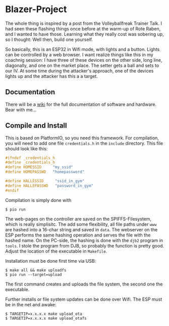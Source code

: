 # Blazer-Project #

The whole thing is inspired by a post from the Volleyballfreak Trainer
Talk. I had seen these flashing things once before at the warm-up of
Rote Raben, and I wanted to have those. Learning what they really cost
was sobering up, so I thought: Well then, build one yourself.

So basically, this is an ESP32 in Wifi mode, with lights and a
button. Lights can be controlled by a web browser. I want realize
things like this in my coachnig session: I have three of these devices
on the other side, long line, diagonally, and one on the market
place. The setter gets a ball and sets to our IV. At some time during
the attacker's approach, one of the devices lights up and the attacker
has this a a target.

## Documentation ##

There will be a [wiki](https://github.com/tomdmr/blazer2/wiki) for the
full documentation of software and hardware. Bear with me...

## Compile and Install ##

This is based on PlatformIO, so you need this framework. For
compilation, you will need to add one file `credentials.h` in the
`include` directory. This file should look like this:

``` c++
#ifndef _credentials_h
#define _credentials_h
#define HOMESSID     "my_ssid"
#define HOMEPASSWD   "homepassword"

#define HALLESSID     "ssid_in_gym"
#define HALLEPASSWD   "password_in_gym"
#endif
```

Compilation is simply done with

``` shell
$ pio run
```

The web-pages on the controller are saved on the SPIFFS-Filesystem,
which is really simplisitc. The add some flexibility, all file paths
under `www` are hashed into a 16-char string and saved in `data`. The
webserver on the ESP performs the same hashing operation and serves
the file with the hashed name. On the PC-side, the hashing is done
with the `djb2` program in `tools`. I stole the program from DJB, so
probably the function is pretty good. Adjust the location of the executable in `Makefile`.

Installation must be done first time via USB:

``` shell
$ make all && make uploadfs
$ pio run --target=upload
```

The first command creates and uploads the file system, the second one the executable. 

Further installs or file system updates can be done over Wifi. The ESP must be in the net and awake:

``` shell
$ TARGETIP=x.x.x.x make upload_ota
$ TARGETIP=x.x.x.x make upload_otafs
```

